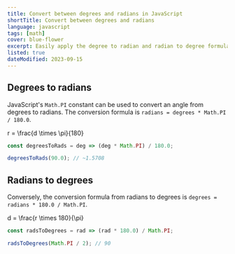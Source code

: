 ```yaml
---
title: Convert between degrees and radians in JavaScript
shortTitle: Convert between degrees and radians
language: javascript
tags: [math]
cover: blue-flower
excerpt: Easily apply the degree to radian and radian to degree formulas.
listed: true
dateModified: 2023-09-15
---
```


## Degrees to radians

JavaScript's `Math.PI` constant can be used to convert an angle from degrees to radians. The conversion formula is `radians = degrees * Math.PI / 180.0`.

<latex-expression>
r = \frac{d \times \pi}{180}
</latex-expression>

```js
const degreesToRads = deg => (deg * Math.PI) / 180.0;

degreesToRads(90.0); // ~1.5708
```

## Radians to degrees

Conversely, the conversion formula from radians to degrees is `degrees = radians * 180.0 / Math.PI`.

<latex-expression>
d = \frac{r \times 180}{\pi}
</latex-expression>

```js
const radsToDegrees = rad => (rad * 180.0) / Math.PI;

radsToDegrees(Math.PI / 2); // 90
```

